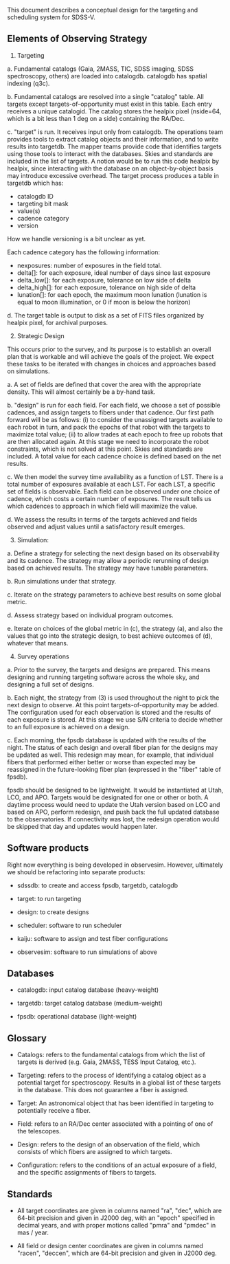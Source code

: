 This document describes a conceptual design for the targeting and
scheduling system for SDSS-V.

Elements of Observing Strategy
------------------------------

1. Targeting

 a. Fundamental catalogs (Gaia, 2MASS, TIC, SDSS imaging, SDSS
 spectroscopy, others) are loaded into catalogdb. catalogdb has
 spatial indexing (q3c). 

 b. Fundamental catalogs are resolved into a single "catalog" table.
 All targets except targets-of-opportunity must exist in this table.
 Each entry receives a unique catalogid. The catalog stores the
 healpix pixel (nside=64, which is a bit less than 1 deg on a side)
 containing the RA/Dec.

 c. "target" is run. It receives input only from catalogdb. The
 operations team provides tools to extract catalog objects and their
 information, and to write results into targetdb. The mapper teams
 provide code that identifies targets using those tools to interact
 with the databases. Skies and standards are included in the list of
 targets.  A notion would be to run this code healpix by healpix,
 since interacting with the database on an object-by-object basis may
 introduce excessive overhead. The target process produces a table in
 targetdb which has:

  * catalogdb ID
  * targeting bit mask
  * value(s)
  * cadence category
  * version

 How we handle versioning is a bit unclear as yet.

 Each cadence category has the following information:

  * nexposures:
	    number of exposures in the field total.
  * delta[]:
	    for each exposure, ideal number of days since last exposure
  * delta_low[]:
	    for each exposure, tolerance on low side of delta
  * delta_high[]:
	    for each exposure, tolerance on high side of delta
  * lunation[]:
	    for each epoch, the maximum moon lunation (lunation is equal to
	    moon illumination, or 0 if moon is below the horizon)

 d. The target table is output to disk as a set of FITS files
 organized by healpix pixel, for archival purposes. 

2. Strategic Design

This occurs prior to the survey, and its purpose is to establish an
overall plan that is workable and will achieve the goals of the
project. We expect these tasks to be iterated with changes in choices
and approaches based on simulations.

 a. A set of fields are defined that cover the area with the
    appropriate density. This will almost certainly be a by-hand task.

 b. "design" is run for each field. For each field, we choose a set of
	   possible cadences, and assign targets to fibers under that
	   cadence. Our first path forward will be as follows: (i) to
	   consider the unassigned targets available to each robot in turn,
	   and pack the epochs of that robot with the targets to maximize
	   total value; (ii) to allow trades at each epoch to free up robots
	   that are then allocated again. At this stage we need to
	   incorporate the robot constraints, which is not solved at this
	   point. Skies and standards are included. A total value for each
	   cadence choice is defined based on the net results.

 c. We then model the survey time availability as a function of
    LST. There is a total number of exposures available at each
    LST. For each LST, a specific set of fields is observable. 
		Each field can be observed under one choice of cadence, which
		costs a certain number of exposures. The result tells us which
		cadences to approach in which field will maximize the value.

 d. We assess the results in terms of the targets achieved and
	  fields observed and adjust values until a satisfactory result
		emerges.

3. Simulation:

 a. Define a strategy for selecting the next design based on its
 observability and its cadence. The strategy may allow a
 periodic rerunning of design based on achieved results.  The strategy
 may have tunable parameters. 

 b. Run simulations under that strategy.

 c. Iterate on the strategy parameters to achieve best results on
 some global metric.

 d. Assess strategy based on individual program outcomes.

 e. Iterate on choices of the global metric in (c), the strategy (a),
 and also the values that go into the strategic design, to best
 achieve outcomes of (d), whatever that means.

4. Survey operations

 a. Prior to the survey, the targets and designs are prepared. This means
    designing and running targeting software across the whole sky, and 
    designing a full set of designs.

 b. Each night, the strategy from (3) is used throughout the night to
    pick the next design to observe. At this point
    targets-of-opportunity may be added. The configuration used for
    each observation is stored and the results of each exposure is
    stored. At this stage we use S/N criteria to decide whether to
		an full exposure is achieved on a design.

 c. Each morning, the fpsdb database is updated with the results of
    the night. The status of each design and overall fiber plan for
    the designs may be updated as well. This redesign may mean, for
    example, that individual fibers that performed either better or
    worse than expected may be reassigned in the future-looking fiber
    plan (expressed in the "fiber" table of fpsdb).

fpsdb should be designed to be lightweight. It would be instantiated
at Utah, LCO, and APO. Targets would be designated for one or other or
both. A daytime process would need to update the Utah version based on
LCO and based on APO, perform redesign, and push back the full updated
database to the observatories. If connectivity was lost, the redesign
operation would be skipped that day and updates would happen later.

Software products
-----------------

Right now everything is being developed in observesim. However,
ultimately we should be refactoring into separate products:

* sdssdb: to create and access fpsdb, targetdb, catalogdb

* target: to run targeting

* design: to create designs

* scheduler: software to run scheduler

* kaiju: software to assign and test fiber configurations

* observesim: software to run simulations of above

Databases
---------

* catalogdb: input catalog database (heavy-weight)

* targetdb: target catalog database (medium-weight)

* fpsdb: operational database (light-weight)

Glossary
--------

* Catalogs: refers to the fundamental catalogs from which the list of
  targets is derived (e.g. Gaia, 2MASS, TESS Input Catalog, etc.).

* Targeting: refers to the process of identifying a catalog object as
  a potential target for spectroscopy. Results in a global list of
  these targets in the database. This does not guarantee a fiber is
  assigned.

* Target: An astronomical object that has been identified in targeting
  to potentially receive a fiber.

* Field: refers to an RA/Dec center associated with a pointing of one
  of the telescopes.

* Design: refers to the design of an observation of the field, which
  consists of which fibers are assigned to which targets.

* Configuration: refers to the conditions of an actual exposure of
  a field, and the specific assignments of fibers to targets.

Standards
---------

 * All target coordinates are given in columns named "ra", "dec",
   which are 64-bit precision and given in J2000 deg, with an "epoch"
   specified in decimal years, and with proper motions called "pmra"
   and "pmdec" in mas / year.

 * All field or design center coordinates are given in columns  named
   "racen", "deccen", which are 64-bit precision and given in J2000
   deg.
 
